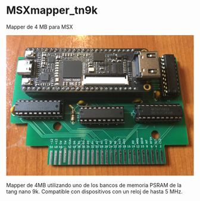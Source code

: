 # MSXmapper_tn9k
Mapper de 4 MB para MSX

![pantallazo](/pantallazo.jpg)

Mapper de 4MB utilizando uno de los bancos de memoria PSRAM de la tang nano 9k. Compatible con dispositivos con un reloj de hasta 5 MHz.